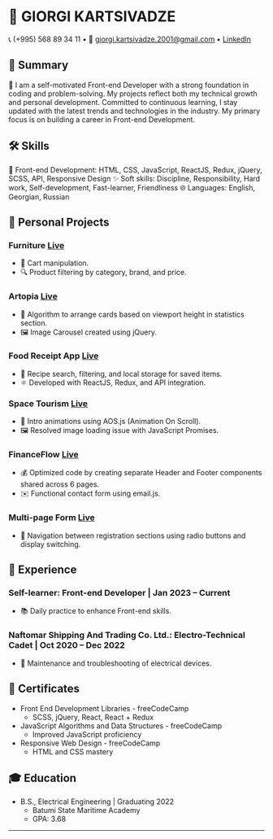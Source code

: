 # 👋 GIORGI KARTSIVADZE

📞 (+995) 568 89 34 11 • 📧 giorgi.kartsivadze.2001@gmail.com • [LinkedIn](https://linkedin.com/in/gkartsivadze16)

## 🚀 Summary

🌟 I am a self-motivated Front-end Developer with a strong foundation in coding and problem-solving. My projects reflect both my technical growth and personal development. Committed to continuous learning, I stay updated with the latest trends and technologies in the industry. My primary focus is on building a career in Front-end Development.

## 🛠️ Skills

🎨 Front-end Development: HTML, CSS, JavaScript, ReactJS, Redux, jQuery, SCSS, API, Responsive Design
✨ Soft skills: Discipline, Responsibility, Hard work, Self-development, Fast-learner, Friendliness
🌐 Languages: English, Georgian, Russian

## 🚧 Personal Projects

### Furniture [Live](https://https://furniture-advanced.vercel.app/)
- 🛒 Cart manipulation.
- 🔍 Product filtering by category, brand, and price.

### Artopia [Live](https://artopia-react-git-main-gkartsivadze.vercel.app/)
- 🎨 Algorithm to arrange cards based on viewport height in statistics section.
- 🖼️ Image Carousel created using jQuery.

### Food Receipt App [Live](https://food-recipe-react-sooty.vercel.app/)
- 🍔 Recipe search, filtering, and local storage for saved items.
- ⚛️ Developed with ReactJS, Redux, and API integration.

### Space Tourism [Live](https://gkartsivadze.github.io/frontendmentor/space/)
- 🚀 Intro animations using AOS.js (Animation On Scroll).
- 🖼️ Resolved image loading issue with JavaScript Promises.

### FinanceFlow [Live](https://gkartsivadze.github.io/projects/financial/)
- 💰 Optimized code by creating separate Header and Footer components shared across 6 pages.
- ✉️ Functional contact form using email.js.

### Multi-page Form [Live](https://gkartsivadze.github.io/frontendmentor/multi-step-form/)
- 📝 Navigation between registration sections using radio buttons and display switching.

## 🌟 Experience

### Self-learner: Front-end Developer | Jan 2023 – Current
- 📚 Daily practice to enhance Front-end skills.

### Naftomar Shipping And Trading Co. Ltd.: Electro-Technical Cadet | Oct 2020 – Dec 2022
- 🔧 Maintenance and troubleshooting of electrical devices.

## 📜 Certificates

- Front End Development Libraries - freeCodeCamp
  - SCSS, jQuery, React, React + Redux
- JavaScript Algorithms and Data Structures - freeCodeCamp
  - Improved JavaScript proficiency
- Responsive Web Design - freeCodeCamp
  - HTML and CSS mastery

## 🎓 Education

- B.S., Electrical Engineering | Graduating 2022
  - Batumi State Maritime Academy
  - GPA: 3.68

---

